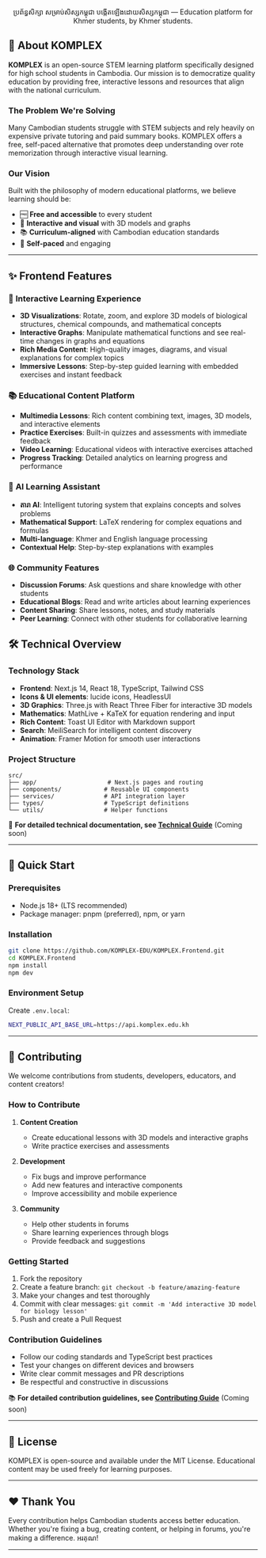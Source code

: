 <div align="center">

ប្រព័ន្ធសិក្សា សម្រាប់សិស្សកម្ពុជា បង្កើតឡើងដោយសិស្សកម្ពុជា — Education platform for Khmer students, by Khmer students.

</div>

## 🌟 About KOMPLEX

**KOMPLEX** is an open-source STEM learning platform specifically designed for high school students in Cambodia. Our mission is to democratize quality education by providing free, interactive lessons and resources that align with the national curriculum.

### The Problem We're Solving

Many Cambodian students struggle with STEM subjects and rely heavily on expensive private tutoring and paid summary books. KOMPLEX offers a free, self-paced alternative that promotes deep understanding over rote memorization through interactive visual learning.

### Our Vision

Built with the philosophy of modern educational platforms, we believe learning should be:

- 🆓 **Free and accessible** to every student
- 🎯 **Interactive and visual** with 3D models and graphs
- 📚 **Curriculum-aligned** with Cambodian education standards
- 🚀 **Self-paced** and engaging

---

## ✨ Frontend Features

### 🧠 **Interactive Learning Experience**

- **3D Visualizations**: Rotate, zoom, and explore 3D models of biological structures, chemical compounds, and mathematical concepts
- **Interactive Graphs**: Manipulate mathematical functions and see real-time changes in graphs and equations
- **Rich Media Content**: High-quality images, diagrams, and visual explanations for complex topics
- **Immersive Lessons**: Step-by-step guided learning with embedded exercises and instant feedback

### 📚 **Educational Content Platform**

- **Multimedia Lessons**: Rich content combining text, images, 3D models, and interactive elements
- **Practice Exercises**: Built-in quizzes and assessments with immediate feedback
- **Video Learning**: Educational videos with interactive exercises attached
- **Progress Tracking**: Detailed analytics on learning progress and performance

### 🤖 **AI Learning Assistant**

- **តារា AI**: Intelligent tutoring system that explains concepts and solves problems
- **Mathematical Support**: LaTeX rendering for complex equations and formulas
- **Multi-language**: Khmer and English language processing
- **Contextual Help**: Step-by-step explanations with examples

### 🌐 **Community Features**

- **Discussion Forums**: Ask questions and share knowledge with other students
- **Educational Blogs**: Read and write articles about learning experiences
- **Content Sharing**: Share lessons, notes, and study materials
- **Peer Learning**: Connect with other students for collaborative learning

## 🛠️ Technical Overview

### **Technology Stack**

- **Frontend**: Next.js 14, React 18, TypeScript, Tailwind CSS
- **Icons & UI elements**: lucide icons, HeadlessUI
- **3D Graphics**: Three.js with React Three Fiber for interactive 3D models
- **Mathematics**: MathLive + KaTeX for equation rendering and input
- **Rich Content**: Toast UI Editor with Markdown support
- **Search**: MeiliSearch for intelligent content discovery
- **Animation**: Framer Motion for smooth user interactions

### **Project Structure**

```
src/
├── app/                    # Next.js pages and routing
├── components/            # Reusable UI components
├── services/              # API integration layer
├── types/                 # TypeScript definitions
└── utils/                 # Helper functions
```

📖 **For detailed technical documentation, see [Technical Guide](#)** (Coming soon)

---

## 🚀 Quick Start

### **Prerequisites**

- Node.js 18+ (LTS recommended)
- Package manager: pnpm (preferred), npm, or yarn

### **Installation**

```bash
git clone https://github.com/KOMPLEX-EDU/KOMPLEX.Frontend.git
cd KOMPLEX.Frontend
npm install
npm dev
```

### **Environment Setup**

Create `.env.local`:

```bash
NEXT_PUBLIC_API_BASE_URL=https://api.komplex.edu.kh
```

---

## 🤝 Contributing

We welcome contributions from students, developers, educators, and content creators!

### **How to Contribute**

1. **Content Creation**

   - Create educational lessons with 3D models and interactive graphs
   - Write practice exercises and assessments

2. **Development**

   - Fix bugs and improve performance
   - Add new features and interactive components
   - Improve accessibility and mobile experience

3. **Community**
   - Help other students in forums
   - Share learning experiences through blogs
   - Provide feedback and suggestions

### **Getting Started**

1. Fork the repository
2. Create a feature branch: `git checkout -b feature/amazing-feature`
3. Make your changes and test thoroughly
4. Commit with clear messages: `git commit -m 'Add interactive 3D model for biology lesson'`
5. Push and create a Pull Request

### **Contribution Guidelines**

- Follow our coding standards and TypeScript best practices
- Test your changes on different devices and browsers
- Write clear commit messages and PR descriptions
- Be respectful and constructive in discussions

📚 **For detailed contribution guidelines, see [Contributing Guide](#)** (Coming soon)

---

## 📜 License

KOMPLEX is open-source and available under the MIT License. Educational content may be used freely for learning purposes.

---

## ❤️ Thank You

Every contribution helps Cambodian students access better education. Whether you're fixing a bug, creating content, or helping in forums, you're making a difference. អរគុណ!

---
